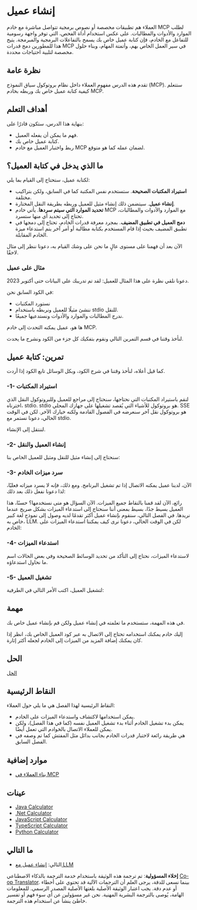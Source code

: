 <!--
CO_OP_TRANSLATOR_METADATA:
{
  "original_hash": "a9c3ca25df37dbb4c1518174fc415ce1",
  "translation_date": "2025-05-17T09:28:50+00:00",
  "source_file": "03-GettingStarted/02-client/README.md",
  "language_code": "ar"
}
-->
# إنشاء عميل

العملاء هم تطبيقات مخصصة أو نصوص برمجية تتواصل مباشرة مع خادم MCP لطلب الموارد والأدوات والمطالبات. على عكس استخدام أداة الفحص، التي توفر واجهة رسومية للتفاعل مع الخادم، فإن كتابة عميل خاص بك يسمح بالتفاعلات البرمجية والمبرمجة. يتيح هذا للمطورين دمج قدرات MCP في سير العمل الخاص بهم، وأتمتة المهام، وبناء حلول مخصصة لتلبية احتياجات محددة.

## نظرة عامة

تقدم هذه الدرس مفهوم العملاء داخل نظام بروتوكول سياق النموذج (MCP). ستتعلم كيفية كتابة عميل خاص بك وربطه بخادم MCP.

## أهداف التعلم

بنهاية هذا الدرس، ستكون قادرًا على:

- فهم ما يمكن أن يفعله العميل.
- كتابة عميل خاص بك.
- ربط واختبار العميل مع خادم MCP لضمان عمله كما هو متوقع.

## ما الذي يدخل في كتابة العميل؟

لكتابة عميل، ستحتاج إلى القيام بما يلي:

- **استيراد المكتبات الصحيحة**. ستستخدم نفس المكتبة كما في السابق، ولكن بتراكيب مختلفة.
- **إنشاء عميل**. سيتضمن ذلك إنشاء مثيل للعميل وربطه بطريقة النقل المختارة.
- **تحديد الموارد التي سيتم سردها**. يأتي خادم MCP مع الموارد والأدوات والمطالبات، تحتاج إلى تحديد أي منها ستسرد.
- **دمج العميل في تطبيق المضيف**. بمجرد معرفة قدرات الخادم، تحتاج إلى دمجها في تطبيق المضيف بحيث إذا قام المستخدم بكتابة مطالبة أو أمر آخر يتم استدعاء ميزة الخادم المقابلة.

الآن بعد أن فهمنا على مستوى عالٍ ما نحن على وشك القيام به، دعونا ننظر إلى مثال لاحقًا.

### مثال على عميل

دعونا نلقي نظرة على هذا المثال للعميل:
لقد تم تدريبك على البيانات حتى أكتوبر 2023.

في الكود السابق نحن:

- نستورد المكتبات
- ننشئ مثيلًا للعميل ونربطه باستخدام stdio للنقل.
- ندرج المطالبات والموارد والأدوات ونستدعيها جميعًا.

ها هو، عميل يمكنه التحدث إلى خادم MCP.

لنأخذ وقتنا في قسم التمرين التالي ونقوم بتفكيك كل جزء من الكود ونشرح ما يحدث.

## تمرين: كتابة عميل

كما قيل أعلاه، لنأخذ وقتنا في شرح الكود، وبكل الوسائل تابع الكود إذا أردت.

### -1- استيراد المكتبات

لنقم باستيراد المكتبات التي نحتاجها، سنحتاج إلى مراجع للعميل وللبروتوكول النقل الذي اخترناه، stdio. stdio هو بروتوكول للأشياء التي يُقصد تشغيلها على جهازك المحلي. SSE هو بروتوكول نقل آخر سنعرضه في الفصول القادمة ولكنه خيارك الآخر. لكن في الوقت الحالي، دعونا نستمر مع stdio.

لننتقل إلى الإنشاء.

### -2- إنشاء العميل والنقل

سنحتاج إلى إنشاء مثيل للنقل ومثيل للعميل الخاص بنا:

### -3- سرد ميزات الخادم

الآن، لدينا عميل يمكنه الاتصال إذا تم تشغيل البرنامج. ومع ذلك، فإنه لا يسرد ميزاته فعليًا، لذا دعونا نفعل ذلك بعد ذلك:

رائع، الآن لقد قمنا بالتقاط جميع الميزات. الآن السؤال هو متى نستخدمها؟ حسنًا، هذا العميل بسيط جدًا، بسيط بمعنى أننا سنحتاج إلى استدعاء الميزات بشكل صريح عندما نريدها. في الفصل التالي، سنقوم بإنشاء عميل أكثر تقدمًا لديه وصول إلى نموذج لغة كبير خاص به، LLM. لكن في الوقت الحالي، دعونا نرى كيف يمكننا استدعاء الميزات على الخادم:

### -4- استدعاء الميزات

لاستدعاء الميزات، نحتاج إلى التأكد من تحديد الوسائط الصحيحة وفي بعض الحالات اسم ما نحاول استدعاؤه.

### -5- تشغيل العميل

لتشغيل العميل، اكتب الأمر التالي في الطرفية:

## مهمة

في هذه المهمة، ستستخدم ما تعلمته في إنشاء عميل ولكن قم بإنشاء عميل خاص بك.

إليك خادم يمكنك استخدامه تحتاج إلى الاتصال به عبر كود العميل الخاص بك، انظر إذا كان يمكنك إضافة المزيد من الميزات إلى الخادم لجعله أكثر إثارة.

## الحل

[الحل](./solution/README.md)

## النقاط الرئيسية

النقاط الرئيسية لهذا الفصل هي ما يلي حول العملاء:

- يمكن استخدامها لاكتشاف واستدعاء الميزات على الخادم.
- يمكن بدء تشغيل الخادم أثناء بدء تشغيل العميل نفسه (كما في هذا الفصل)، ولكن يمكن للعملاء الاتصال بالخوادم التي تعمل أيضًا.
- هي طريقة رائعة لاختبار قدرات الخادم بجانب بدائل مثل المفتش كما تم وصفه في الفصل السابق.

## موارد إضافية

- [بناء العملاء في MCP](https://modelcontextprotocol.io/quickstart/client)

## عينات

- [Java Calculator](../samples/java/calculator/README.md)
- [.Net Calculator](../../../../03-GettingStarted/samples/csharp)
- [JavaScript Calculator](../samples/javascript/README.md)
- [TypeScript Calculator](../samples/typescript/README.md)
- [Python Calculator](../../../../03-GettingStarted/samples/python)

## ما التالي

- التالي: [إنشاء عميل مع LLM](/03-GettingStarted/03-llm-client/README.md)

**إخلاء المسؤولية**: 
تم ترجمة هذه الوثيقة باستخدام خدمة الترجمة بالذكاء الاصطناعي [Co-op Translator](https://github.com/Azure/co-op-translator). بينما نسعى للدقة، يرجى العلم أن الترجمات الآلية قد تحتوي على أخطاء أو عدم دقة. يجب اعتبار الوثيقة الأصلية بلغتها الأصلية المصدر الرسمي. للمعلومات الهامة، يُوصى بالترجمة البشرية المهنية. نحن غير مسؤولين عن أي سوء فهم أو تفسير خاطئ ينشأ عن استخدام هذه الترجمة.